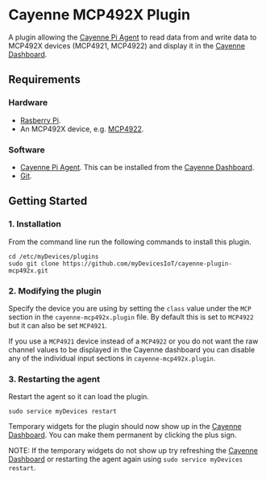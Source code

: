 # Cayenne MCP492X Plugin
A plugin allowing the [Cayenne Pi Agent](https://github.com/myDevicesIoT/Cayenne-Agent) to read data from and write data to MCP492X devices (MCP4921, MCP4922) and display it in the [Cayenne Dashboard](https://cayenne.mydevices.com).

## Requirements
### Hardware
* [Rasberry Pi](https://www.raspberrypi.org).
* An MCP492X device, e.g. [MCP4922](https://www.microchip.com/wwwproducts/en/MCP4922).

### Software
* [Cayenne Pi Agent](https://github.com/myDevicesIoT/Cayenne-Agent). This can be installed from the [Cayenne Dashboard](https://cayenne.mydevices.com).
* [Git](https://git-scm.com/).

## Getting Started

### 1. Installation

   From the command line run the following commands to install this plugin.
   ```
   cd /etc/myDevices/plugins
   sudo git clone https://github.com/myDevicesIoT/cayenne-plugin-mcp492x.git
   ```

### 2. Modifying the plugin

   Specify the device you are using by setting the `class` value under the `MCP` section in the `cayenne-mcp492x.plugin` file.
   By default this is set to `MCP4922` but it can also be set `MCP4921`.

   If you use a `MCP4921` device instead of a `MCP4922` or you do not want the raw channel values to be displayed in the Cayenne 
   dashboard you can disable any of the individual input sections in `cayenne-mcp492x.plugin`.

### 3. Restarting the agent

   Restart the agent so it can load the plugin.
   ```
   sudo service myDevices restart
   ```
   Temporary widgets for the plugin should now show up in the [Cayenne Dashboard](https://cayenne.mydevices.com). You can make them permanent by clicking the plus sign.

   NOTE: If the temporary widgets do not show up try refreshing the [Cayenne Dashboard](https://cayenne.mydevices.com) or restarting the agent again using `sudo service myDevices restart`.